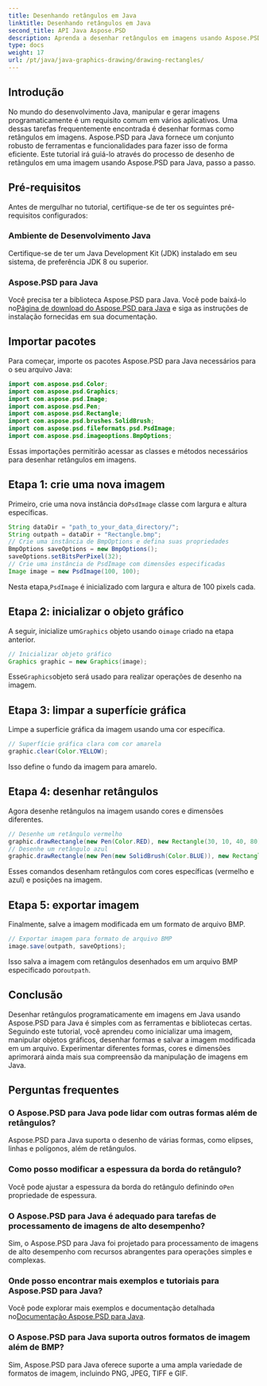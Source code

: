 ```yaml
---
title: Desenhando retângulos em Java
linktitle: Desenhando retângulos em Java
second_title: API Java Aspose.PSD
description: Aprenda a desenhar retângulos em imagens usando Aspose.PSD para Java. Este tutorial orienta os desenvolvedores Java passo a passo. Perfeito para tarefas de manipulação de imagens.
type: docs
weight: 17
url: /pt/java/java-graphics-drawing/drawing-rectangles/
---
```

## Introdução
No mundo do desenvolvimento Java, manipular e gerar imagens programaticamente é um requisito comum em vários aplicativos. Uma dessas tarefas frequentemente encontrada é desenhar formas como retângulos em imagens. Aspose.PSD para Java fornece um conjunto robusto de ferramentas e funcionalidades para fazer isso de forma eficiente. Este tutorial irá guiá-lo através do processo de desenho de retângulos em uma imagem usando Aspose.PSD para Java, passo a passo.
## Pré-requisitos
Antes de mergulhar no tutorial, certifique-se de ter os seguintes pré-requisitos configurados:
### Ambiente de Desenvolvimento Java
Certifique-se de ter um Java Development Kit (JDK) instalado em seu sistema, de preferência JDK 8 ou superior.
### Aspose.PSD para Java
 Você precisa ter a biblioteca Aspose.PSD para Java. Você pode baixá-lo no[Página de download do Aspose.PSD para Java](https://releases.aspose.com/psd/java/) e siga as instruções de instalação fornecidas em sua documentação.
## Importar pacotes
Para começar, importe os pacotes Aspose.PSD para Java necessários para o seu arquivo Java:
```java
import com.aspose.psd.Color;
import com.aspose.psd.Graphics;
import com.aspose.psd.Image;
import com.aspose.psd.Pen;
import com.aspose.psd.Rectangle;
import com.aspose.psd.brushes.SolidBrush;
import com.aspose.psd.fileformats.psd.PsdImage;
import com.aspose.psd.imageoptions.BmpOptions;
```
Essas importações permitirão acessar as classes e métodos necessários para desenhar retângulos em imagens.
## Etapa 1: crie uma nova imagem
 Primeiro, crie uma nova instância do`PsdImage` classe com largura e altura específicas.
```java
String dataDir = "path_to_your_data_directory/";
String outpath = dataDir + "Rectangle.bmp";
// Crie uma instância de BmpOptions e defina suas propriedades
BmpOptions saveOptions = new BmpOptions();
saveOptions.setBitsPerPixel(32);
// Crie uma instância de PsdImage com dimensões especificadas
Image image = new PsdImage(100, 100);
```
 Nesta etapa,`PsdImage` é inicializado com largura e altura de 100 pixels cada.
## Etapa 2: inicializar o objeto gráfico
 A seguir, inicialize um`Graphics` objeto usando o`image` criado na etapa anterior.
```java
// Inicializar objeto gráfico
Graphics graphic = new Graphics(image);
```
 Esse`Graphics`objeto será usado para realizar operações de desenho na imagem.
## Etapa 3: limpar a superfície gráfica
Limpe a superfície gráfica da imagem usando uma cor específica.
```java
// Superfície gráfica clara com cor amarela
graphic.clear(Color.YELLOW);
```
Isso define o fundo da imagem para amarelo.
## Etapa 4: desenhar retângulos
Agora desenhe retângulos na imagem usando cores e dimensões diferentes.
```java
// Desenhe um retângulo vermelho
graphic.drawRectangle(new Pen(Color.RED), new Rectangle(30, 10, 40, 80));
// Desenhe um retângulo azul
graphic.drawRectangle(new Pen(new SolidBrush(Color.BLUE)), new Rectangle(10, 30, 80, 40));
```
Esses comandos desenham retângulos com cores específicas (vermelho e azul) e posições na imagem.
## Etapa 5: exportar imagem
Finalmente, salve a imagem modificada em um formato de arquivo BMP.
```java
// Exportar imagem para formato de arquivo BMP
image.save(outpath, saveOptions);
```
 Isso salva a imagem com retângulos desenhados em um arquivo BMP especificado por`outpath`.

## Conclusão
Desenhar retângulos programaticamente em imagens em Java usando Aspose.PSD para Java é simples com as ferramentas e bibliotecas certas. Seguindo este tutorial, você aprendeu como inicializar uma imagem, manipular objetos gráficos, desenhar formas e salvar a imagem modificada em um arquivo. Experimentar diferentes formas, cores e dimensões aprimorará ainda mais sua compreensão da manipulação de imagens em Java.
## Perguntas frequentes
### O Aspose.PSD para Java pode lidar com outras formas além de retângulos?
Aspose.PSD para Java suporta o desenho de várias formas, como elipses, linhas e polígonos, além de retângulos.
### Como posso modificar a espessura da borda do retângulo?
 Você pode ajustar a espessura da borda do retângulo definindo o`Pen` propriedade de espessura.
### O Aspose.PSD para Java é adequado para tarefas de processamento de imagens de alto desempenho?
Sim, o Aspose.PSD para Java foi projetado para processamento de imagens de alto desempenho com recursos abrangentes para operações simples e complexas.
### Onde posso encontrar mais exemplos e tutoriais para Aspose.PSD para Java?
 Você pode explorar mais exemplos e documentação detalhada no[Documentação Aspose.PSD para Java](https://reference.aspose.com/psd/java/).
### O Aspose.PSD para Java suporta outros formatos de imagem além de BMP?
Sim, Aspose.PSD para Java oferece suporte a uma ampla variedade de formatos de imagem, incluindo PNG, JPEG, TIFF e GIF.